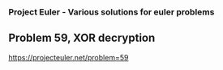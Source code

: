 ### Project Euler - Various solutions for euler problems

## Problem 59, XOR decryption
https://projecteuler.net/problem=59

